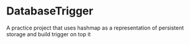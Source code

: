 # DatabaseTrigger
A practice project that uses hashmap as a representation of persistent storage and build trigger on top it
